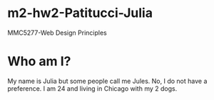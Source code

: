 # m2-hw2-Patitucci-Julia
MMC5277-Web Design Principles
# Who am I?
My name is Julia but some people call me Jules. No, I do not have a preference. I am 24 and living in Chicago with my 2 dogs.
